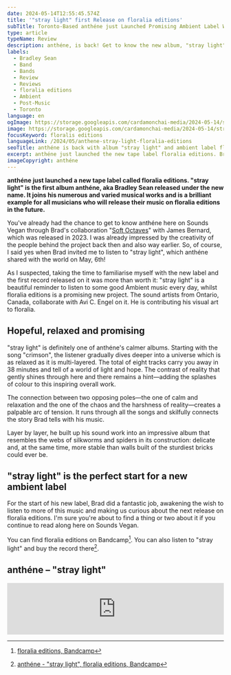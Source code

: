 ```yaml
---
date: 2024-05-14T12:55:45.574Z
title: '"stray light" first Release on floralia editions'
subTitle: Toronto-Based anthéne just Launched Promising Ambient Label With Brand-New Album
type: article
typeName: Review
description: anthéne, is back! Get to know the new album, "stray light", and the new ambient label Bradley Sean started, named floralia editions, in this article!
labels:
  - Bradley Sean
  - Band
  - Bands
  - Review
  - Reviews
  - floralia editions
  - Ambient
  - Post-Music
  - Toronto
language: en
ogImage: https://storage.googleapis.com/cardamonchai-media/2024-05-14/stray-light-anthene-floralia-editions-soundsvegan-com-og-jpg-imagine-f8f8f8_f8f8f8_1200_628/640.webp
image: https://storage.googleapis.com/cardamonchai-media/2024-05-14/stray-light-anthene-floralia-editions-soundsvegan-com-jpg-imagine-f8f8f8_f5f5f5_1024_768/640.webp
focusKeyword: floralis editions
languageLink: /2024/05/anthene-stray-light-floralia-editions
seoTitle: anthéne is back with album "stray light" and ambient label floradis editions
excerpt: anthéne just launched the new tape label floralia editions. Bradley Seans new album, "stray light" is the first record he released under this name. It joins his numerous and varied musical works and is a brilliant example for all musicians who will release their music on floralia editions in the future.
imageCopyright: anthéne
---
```


**anthéne just launched a new tape label called floralia editions. "stray light" is the first album anthéne, aka Bradley Sean released under the new name. It joins his numerous and varied musical works and is a brilliant example for all musicians who will release their music on floralia editions in the future.**

You've already had the chance to get to know anthéne here on Sounds Vegan through Brad's collaboration "[Soft Octaves](https://soundsvegan.com/2023/11/james-bernard-anthene-soft-octaves-en/)" with James Bernard, which was released in 2023. I was already impressed by the creativity of the people behind the project back then and also way earlier. So, of course, I said yes when Brad invited me to listen to "stray light", which anthéne shared with the world on May, 6th!

As I suspected, taking the time to familiarise myself with the new label and the first record released on it was more than worth it: "stray light" is a beautiful reminder to listen to some good Ambient music every day, whilst floralia editions is a promising new project. The sound artists from Ontario, Canada, collaborate with Avi C. Engel on it. He is contributing his visual art to floralia.

## Hopeful, relaxed and promising

"stray light" is definitely one of anthéne's calmer albums. Starting with the song "crimson", the listener gradually dives deeper into a universe which is as relaxed as it is multi-layered. The total of eight tracks carry you away in 38 minutes and tell of a world of light and hope. The contrast of reality that gently shines through here and there remains a hint—adding the splashes of colour to this inspiring overall work.

The connection between two opposing poles—the one of calm and relaxation and the one of the chaos and the harshness of reality—creates a palpable arc of tension. It runs through all the songs and skilfully connects the story Brad tells with his music.

Layer by layer, he built up his sound work into an impressive album that resembles the webs of silkworms and spiders in its construction: delicate and, at the same time, more stable than walls built of the sturdiest bricks could ever be.

## "stray light" is the perfect start for a new ambient label

For the start of his new label, Brad did a fantastic job, awakening the wish to listen to more of this music and making us curious about the next release on floralia editions. I'm sure you're about to find a thing or two about it if you continue to read along here on Sounds Vegan.

You can find floralia editions on Bandcamp[^1]. You can also listen to "stray light" and buy the record there[^2].

## anthéne – "stray light"

<iframe
  style="border: 0; width: 100%; height: 120px;"
  src="https://bandcamp.com/EmbeddedPlayer/album=633237986/size=large/bgcol=ffffff/linkcol=5c9b72/tracklist=false/artwork=small/transparent=true/"
  seamless
>
  <a href="https://floraliaeditions.bandcamp.com/album/stray-light">
    stray light by anthéne
  </a>
</iframe>

[^1]: [floralia editions, Bandcamp](https://floraliaeditions.bandcamp.com/)
[^2]: [anthéne - "stray light", floralia editions, Bandcamp](https://floraliaeditions.bandcamp.com/album/stray-light)
